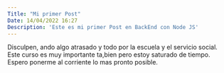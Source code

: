 ```yaml
---
Title: "Mi primer Post"
Date: 14/04/2022 16:27 
Description: 'Este es mi primer Post en BackEnd con Node JS'
---
```


Disculpen, ando algo atrasado y todo por la escuela y el servicio social. Este curso es muy importante ta,bien pero estoy saturado de tiempo.
Espero ponerme al corriente lo mas pronto posible.
